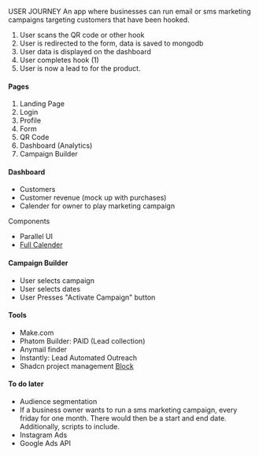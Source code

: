 USER JOURNEY
An app where businesses can run email or sms marketing campaigns targeting customers that have been hooked.

1. User scans the QR code or other hook
2. User is redirected to the form, data is saved to mongodb
3. User data is displayed on the dashboard
4. User completes hook (1)
5. User is now a lead to for the product.

#### Pages

1. Landing Page
2. Login
3. Profile
4. Form
5. QR Code
6. Dashboard (Analytics)
7. Campaign Builder

#### Dashboard

- Customers
- Customer revenue (mock up with purchases)
- Calender for owner to play marketing campaign

Components

- Parallel UI
- [Full Calender](https://fullcalendar.io/)

#### Campaign Builder

- User selects campaign
- User selects dates
- User Presses "Activate Campaign" button

#### Tools

- Make.com
- Phatom Builder: PAID (Lead collection)
- Anymail finder
- Instantly: Lead Automated Outreach
- Shadcn project management [Block](https://ui.shadcn.com/blocks)

#### To do later

- Audience segmentation
- If a business owner wants to run a sms marketing campaign, every friday for one month. There would then be a start and end date. Additionally, scripts to include.
- Instagram Ads
- Google Ads API
